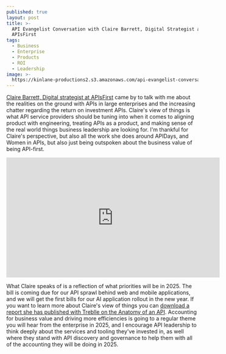```yaml
---
published: true
layout: post
title: >-
  API Evangelist Conversation with Claire Barrett, Digital Strategist at
  APIsFirst
tags:
  - Business
  - Enterprise
  - Products
  - ROI
  - Leadership
image: >-
  https://kinlane-productions2.s3.amazonaws.com/api-evangelist-conversations/api-evangelist-conversations.jpg
---
```

[Claire Barrett, Digital strategist at APIsFirst](https://conversations.apievangelist.com/sessions/2024-12-11-claire-barrett-apisfirst.html) came by to talk with me about the realities on the ground with APIs in large enterprises and the increasing chatter regarding the return on investment APIs. Claire's view of things is what API service providers should be tuning into when it comes to aligning product with engineering, treating APIs as a product, and making sense of the real world things business leadership are looking for. I'm thankful for Claire's perspective, but also all the work she does around APIDays, and Women in APIs, but also just being outspoken about the business value of being API-first.

<center><iframe width="560" height="315" src="https://www.youtube.com/embed/s8DhZq-VROo?si=05GB55p-FdXOZPd1" title="YouTube video player" frameborder="0" allow="accelerometer; autoplay; clipboard-write; encrypted-media; gyroscope; picture-in-picture; web-share" referrerpolicy="strict-origin-when-cross-origin" allowfullscreen></iframe></center>

What Claire speaks of is a reflection of what priorities will be in 2025. The bill is coming due for our API sprawl behind web and mobile applications, and we will get the first bills for our AI application rollout in the new year. If you want to learn more about Claire's view of things you can [download a report she has published with Treblle on the Anatomy of an API](https://report.treblle.com/). Accounting for business value and driving more efficiencies is going to a regular theme you will hear from the enterprise in 2025, and I encourage API leadership to think deeply about the services and tooling they've invested in, as well where they stand with API discovery and governance to help them with all of the accounting they will be doing in 2025.